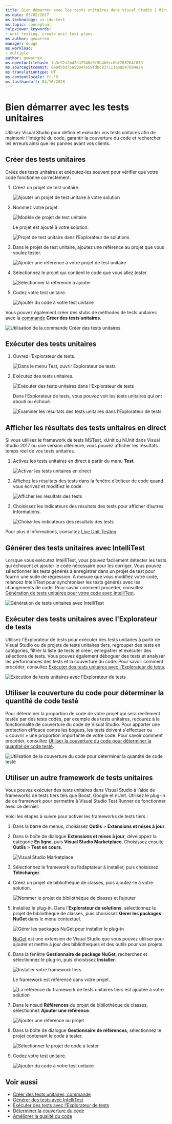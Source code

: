 ```yaml
---
title: Bien démarrer avec les tests unitaires dans Visual Studio | Microsoft Docs
ms.date: 05/02/2017
ms.technology: vs-ide-test
ms.topic: conceptual
helpviewer_keywords:
- unit testing, create unit test plans
ms.author: gewarren
manager: douge
ms.workload:
- multiple
author: gewarren
ms.openlocfilehash: fa3c92a2b42da7946d9f5b4b9cc0bf208704f079
ms.sourcegitcommit: 6a9d5bd75e50947659fd6c837111a6a547884e2a
ms.translationtype: HT
ms.contentlocale: fr-FR
ms.lasthandoff: 04/16/2018
---
```

# <a name="get-started-with-unit-testing"></a>Bien démarrer avec les tests unitaires

Utilisez Visual Studio pour définir et exécuter vos tests unitaires afin de maintenir l’intégrité du code, garantir la couverture du code et rechercher les erreurs ainsi que les pannes avant vos clients.

## <a name="create-unit-tests"></a>Créer des tests unitaires

Créez des tests unitaires et exécutez-les souvent pour vérifier que votre code fonctionne correctement.

1. Créez un projet de test unitaire.

   ![Ajouter un projet de test unitaire à votre solution](media/createunittest1.png)

1. Nommez votre projet.

   ![Modèle de projet de test unitaire](media/createunittest2.png)

   Le projet est ajouté à votre solution.

   ![Projet de test unitaire dans l’Explorateur de solutions](media/createunittest5.png)

1. Dans le projet de test unitaire, ajoutez une référence au projet que vous voulez tester.

   ![Ajouter une référence à votre projet de test unitaire](media/createunittest6.png)

1. Sélectionnez le projet qui contient le code que vous allez tester.

   ![Sélectionner la référence à ajouter](media/createunittest7.png)

1. Codez votre test unitaire.

   ![Ajouter du code à votre test unitaire](media/createunittest8.png)

Vous pouvez également créer des stubs de méthodes de tests unitaires avec la [commande](create-unit-tests-menu.md) **Créer des tests unitaires**.

![Utilisation de la commande Créer des tests unitaires](media/createunittestcommand2.png)

## <a name="run-unit-tests"></a>Exécuter des tests unitaires

1. Ouvrez l’Explorateur de tests.

   ![Dans le menu Test, ouvrir Explorateur de tests](media/rununittest1.png)

1. Exécutez des tests unitaires.

   ![Exécuter des tests unitaires dans l'Explorateur de tests](media/rununittest2.png)

   Dans l’Explorateur de tests, vous pouvez voir les tests unitaires qui ont abouti ou échoué.

   ![Examiner les résultats des tests unitaires dans l’Explorateur de tests](media/rununittest3.png)

## <a name="view-live-unit-test-results"></a>Afficher les résultats des tests unitaires en direct

Si vous utilisez le framework de tests MSTest, xUnit ou NUnit dans Visual Studio 2017 ou une version ultérieure, vous pouvez afficher les résultats temps réel de vos tests unitaires.

1. Activez les tests unitaires en direct à partir du menu **Test**.

   ![Activer les tests unitaires en direct](media/live-test-results-start.png)

1. Affichez les résultats des tests dans la fenêtre d’éditeur de code quand vous écrivez et modifiez le code.

   ![Afficher les résultats des tests](media/live-test-results-ui.png)

1. Choisissez les indicateurs des résultats des tests pour afficher d’autres informations.

   ![Choisir les indicateurs des résultats des tests](media/live-test-results-details.png)

Pour plus d’informations, consultez [Live Unit Testing](../test/live-unit-testing-intro.md).

## <a name="generate-unit-tests-with-intellitest"></a>Générer des tests unitaires avec IntelliTest

Lorsque vous exécutez IntelliTest, vous pouvez facilement détecter les tests qui échouent et ajouter le code nécessaire pour les corriger. Vous pouvez sélectionner les tests générés à enregistrer dans un projet de test pour fournir une suite de régression. À mesure que vous modifiez votre code, relancez IntelliTest pour synchroniser les tests générés avec les changements de code. Pour savoir comment procéder, consultez [Génération de tests unitaires pour votre code avec IntelliTest](../test/generate-unit-tests-for-your-code-with-intellitest.md).

![Génération de tests unitaires avec IntelliTest](media/intellitest.png)

## <a name="run-unit-tests-with-test-explorer"></a>Exécuter des tests unitaires avec l'Explorateur de tests

Utilisez l'Explorateur de tests pour exécuter des tests unitaires à partir de Visual Studio ou de projets de tests unitaires tiers, regrouper des tests en catégories, filtrer la liste de tests et créer, enregistrer et exécuter des sélections de tests. Vous pouvez également déboguer des tests et analyser les performances des tests et la couverture du code. Pour savoir comment procéder, consultez [Exécuter des tests unitaires avec l’Explorateur de tests](../test/run-unit-tests-with-test-explorer.md).

![Exécution de tests unitaires avec l’Explorateur de tests](media/testexplorer.png)

## <a name="use-code-coverage-to-determine-how-much-code-is-being-tested"></a>Utiliser la couverture du code pour déterminer la quantité de code testé

Pour déterminer la proportion de code de votre projet qui sera réellement testée par des tests codés, par exemple des tests unitaires, recourez à la fonctionnalité de couverture du code de Visual Studio. Pour apporter une protection efficace contre les bogues, les tests doivent s'effectuer ou « couvrir » une proportion importante de votre code. Pour savoir comment procéder, consultez [Utiliser la couverture du code pour déterminer la quantité de code testé](../test/using-code-coverage-to-determine-how-much-code-is-being-tested.md).

![Utilisation de la couverture du code pour déterminer la quantité de code testé](media/codecoverage.png)

## <a name="use-a-different-unit-test-framework"></a>Utiliser un autre framework de tests unitaires

Vous pouvez exécuter des tests unitaires dans Visual Studio à l’aide de frameworks de tests tiers tels que Boost, Google et nUnit. Utilisez le plug-in de ce framework pour permettre à Visual Studio Test Runner de fonctionner avec ce dernier.

Voici les étapes à suivre pour activer les frameworks de tests tiers :

1. Dans la barre de menus, choisissez **Outils** > **Extensions et mises à jour**.

1. Dans la boîte de dialogue **Extensions et mises à jour**, développez la catégorie **En ligne**, puis **Visual Studio Marketplace**. Choisissez ensuite **Outils** > **Test en cours**.

   ![Visual Studio Marketplace](media/extensions-and-updates-testing.png)

1. Sélectionnez le framework ou l’adaptateur à installer, puis choisissez **Télécharger**.

1. Créez un projet de bibliothèque de classes, puis ajoutez-le à votre solution.

   ![Nommer le projet de bibliothèque de classes et l’ajouter](media/create3rdpartyunittest3.png)

1. Installez le plug-in. Dans l’**Explorateur de solutions**, sélectionnez le projet de bibliothèque de classes, puis choisissez **Gérer les packages NuGet** dans le menu contextuel.

   ![Gérer les packages NuGet pour installer le plug-in](media/create3rdpartyunittest3a.png)

   [NuGet](https://www.nuget.org/) est une extension de Visual Studio que vous pouvez utiliser pour ajouter et mettre à jour des bibliothèques et des outils pour vos projets.

1. Dans la fenêtre **Gestionnaire de package NuGet**, recherchez et sélectionnez le plug-in, puis choisissez **Installer**.

   ![Installer votre framework tiers](media/create3rdpartyunittest4.png)

   Le framework est référencé dans votre projet.

   ![La référence du framework de tests unitaires tiers est ajoutée à votre solution](media/create3rdpartyunittest6.png)

1. Dans le nœud **Références** du projet de bibliothèque de classes, sélectionnez **Ajouter une référence**.

   ![Ajouter une référence au projet](media/createunittest6.png)

1. Dans la boîte de dialogue **Gestionnaire de références**, sélectionnez le projet contenant le code à tester.

   ![Sélectionner le projet de code à tester](media/createunittest7.png)

1. Codez votre test unitaire.

   ![Ajouter du code à votre test unitaire](media/create3rdpartyunittest7.png)

## <a name="see-also"></a>Voir aussi

* [Créer des tests unitaires, commande](create-unit-tests-menu.md)
* [Générer des tests avec IntelliTest](generate-unit-tests-for-your-code-with-intellitest.md)
* [Exécuter des tests avec l’Explorateur de tests](run-unit-tests-with-test-explorer.md)
* [Déterminer la couverture du code](using-code-coverage-to-determine-how-much-code-is-being-tested.md)
* [Améliorer la qualité du code](improve-code-quality.md)
